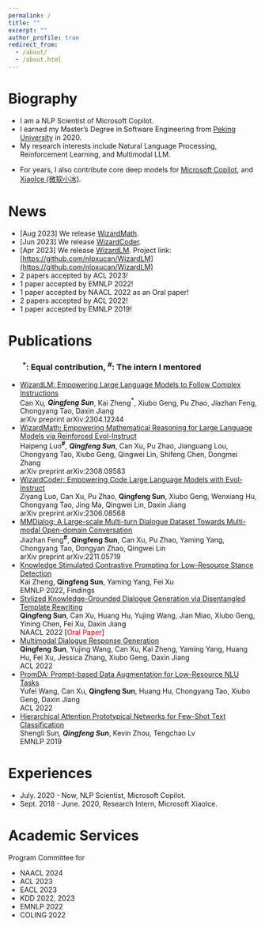 ```yaml
---
permalink: /
title: ""
excerpt: ""
author_profile: true
redirect_from: 
  - /about/
  - /about.html
---
```

<style>
red { color: red }
yellow { color: yellow }
</style>

# Biography
* I am a NLP Scientist of Microsoft Copilot.
* I earned my Master’s Degree in Software Engineering from [Peking University](https://english.pku.edu.cn/) in 2020.
* My research interests include Natural Language Processing, Reinforcement Learning, and Multimodal LLM. 
<!-- * More details, please refer to [Publications](https://victorsungo.github.io/publications/) tab. -->
* For years, I also contribute core deep models for [Microsoft Copilot](https://www.bing.com/search?form=NTPCHB&q=Bing+AI&showconv=1), and [XiaoIce (微软小冰)](https://www.xiaoice.com/).

<!-- # Hiring

I'm always looking for highly self-motivated students to work with me as research interns. Please email me if you are passionate about natural language processing. -->

# News
* [Aug 2023] We release [WizardMath](https://arxiv.org/abs/2308.09583).
* [Jun 2023] We release [WizardCoder](https://arxiv.org/abs/2306.08568).
* [Apr 2023] We release [WizardLM](https://arxiv.org/abs/2304.12244). Project link: [https://github.com/nlpxucan/WizardLM](https://github.com/nlpxucan/WizardLM)
* 2 papers accepted by ACL 2023!
* 1 paper accepted by EMNLP 2022!
* 1 paper accepted by NAACL 2022 as an Oral paper!
* 2 papers accepted by ACL 2022!
* 1 paper accepted by EMNLP 2019!
 

# Publications <!--  [Google Scholar](https://scholar.google.com/citations?user=GLMKUEwAAAAJ&hl=en) -->
### &ensp;&ensp;&ensp; <b><sup> *</sup></b>: Equal contribution, <b><sup>#</sup></b>: The intern I mentored

* [WizardLM: Empowering Large Language Models to Follow Complex Instructions](https://arxiv.org/abs/2304.12244) <br> 
  Can Xu<b><sup>*</sup></b>, <b>Qingfeng Sun<sup>*</sup></b>, Kai Zheng<b><sup>*</sup></b>, Xiubo Geng, Pu Zhao, Jiazhan Feng, Chongyang Tao, Daxin Jiang <br> 
  arXiv preprint arXiv:2304.12244
* [WizardMath: Empowering Mathematical Reasoning for Large Language Models via Reinforced Evol-Instruct](https://arxiv.org/abs/2304.12244) <br> 
  Haipeng Luo<b><sup>#*</sup></b>, <b>Qingfeng Sun<sup>*</sup></b>, Can Xu, Pu Zhao, Jianguang Lou, Chongyang Tao, Xiubo Geng, Qingwei Lin, Shifeng Chen, Dongmei Zhang<br> 
  arXiv preprint arXiv:2308.09583
* [WizardCoder: Empowering Code Large Language Models with Evol-Instruct](https://arxiv.org/abs/2306.08568) <br> 
  Ziyang Luo, Can Xu, Pu Zhao, <b>Qingfeng Sun</b>, Xiubo Geng, Wenxiang Hu, Chongyang Tao, Jing Ma, Qingwei Lin, Daxin Jiang <br> 
  arXiv preprint arXiv:2306.08568
* [MMDialog: A Large-scale Multi-turn Dialogue Dataset Towards Multi-modal Open-domain Conversation](https://arxiv.org/abs/2211.05719) <br> 
  Jiazhan Feng<b><sup>#</sup></b>, <b>Qingfeng Sun</b>, Can Xu, Pu Zhao, Yaming Yang, Chongyang Tao, Dongyan Zhao, Qingwei Lin <br> 
  arXiv preprint arXiv:2211.05719
* [Knowledge Stimulated Contrastive Prompting for Low-Resource Stance Detection](https://aclanthology.org/2022.findings-emnlp.83/) <br>
  Kai Zheng, <b>Qingfeng Sun</b>, Yaming Yang, Fei Xu <br>
  EMNLP 2022, Findings
* [Stylized Knowledge-Grounded Dialogue Generation via Disentangled Template Rewriting](https://arxiv.org/abs/2204.05610)  <br> 
  <b>Qingfeng Sun</b>, Can Xu, Huang Hu, Yujing Wang, Jian Miao, Xiubo Geng, Yining Chen, Fei Xu,  Daxin Jiang <br>
  NAACL 2022 [<red>Oral Paper</red>]
* [Multimodal Dialogue Response Generation](https://arxiv.org/abs/2110.08515) <br> 
  <b>Qingfeng Sun</b>, Yujing Wang, Can Xu, Kai Zheng, Yaming Yang, Huang Hu, Fei Xu, Jessica Zhang, Xiubo Geng, Daxin Jiang   
  ACL 2022
* [PromDA: Prompt-based Data Augmentation for Low-Resource NLU Tasks](https://arxiv.org/abs/2202.12499) <br> 
  Yufei Wang, Can Xu, <b>Qingfeng Sun</b>, Huang Hu, Chongyang Tao, Xiubo Geng, Daxin Jiang <br> 
  ACL 2022
* [Hierarchical Attention Prototypical Networks for Few-Shot Text Classification](https://aclanthology.org/D19-1045) <br> 
  Shengli Sun<b><sup>*</sup></b>, <b>Qingfeng Sun<sup>*</sup></b>, Kevin Zhou, Tengchao Lv <br> 
  EMNLP 2019

# Experiences
* July. 2020 - Now, NLP Scientist, Microsoft Copilot.
* Sept. 2018 - June. 2020, Research Intern, Microsoft XiaoIce.

# Academic Services
Program Committee for
* NAACL 2024
* ACL 2023
* EACL 2023
* KDD 2022, 2023
* EMNLP 2022
* COLING 2022


<!-- <script type="text/javascript" id="clustrmaps" src="//clustrmaps.com/map_v2.js?d=GIYrAuVIIomuTmW8ySsSiQpWNounHBsNjj1emBKHBss&cl=ffffff&w=300&t=m"></script> -->
<script type='text/javascript' id='clustrmaps' src='//cdn.clustrmaps.com/map_v2.js?cl=ffffff&w=320&t=tt&d=GIYrAuVIIomuTmW8ySsSiQpWNounHBsNjj1emBKHBss'></script>
